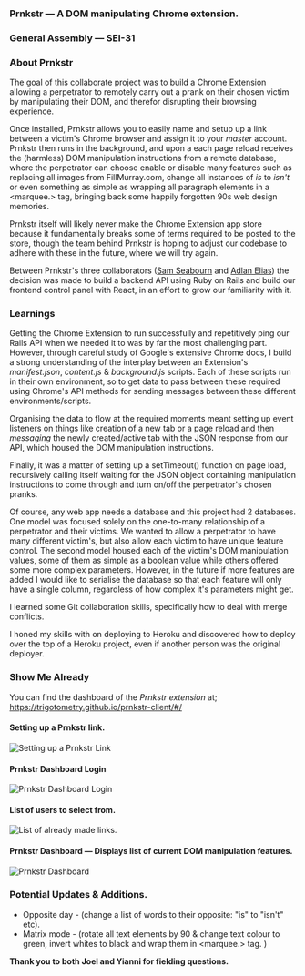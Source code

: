 ### **Prnkstr — A DOM manipulating Chrome extension.**

### General Assembly — SEI-31

### **About Prnkstr**

The goal of this collaborate project was to build a Chrome Extension allowing a perpetrator to remotely carry out a prank on their chosen victim by manipulating their DOM, and therefor disrupting their browsing experience.

Once installed, Prnkstr allows you to easily name and setup up a link between a victim's Chrome browser and assign it to your *master* account. Prnkstr then runs in the background, and upon a each page reload receives the (harmless) DOM manipulation instructions from a remote database, where the perpetrator can choose enable or disable many features such as replacing all images from FillMurray.com, change all instances of *is* to *isn't* or even something as simple as wrapping all paragraph elements in a <marquee.> tag, bringing back some happily forgotten 90s web design memories.

Prnkstr itself will likely never make the Chrome Extension app store because it fundamentally breaks some of terms required to be posted to the store, though the team behind Prnkstr is hoping to adjust our codebase to adhere with these in the future, where we will try again.

Between Prnkstr's three collaborators ([Sam Seabourn](https://github.com/samseabourn) and [Adlan Elias](https://github.com/adlanelias)) the decision was made to build a backend API using Ruby on Rails and build our frontend control panel with React, in an effort to grow our familiarity with it.

### **Learnings**
Getting the Chrome Extension to run successfully and repetitively ping our Rails API when we needed it to was by far the most challenging part. However, through careful study of Google's extensive Chrome docs, I build a strong understanding of the interplay between an Extension's *manifest.json*, *content.js* & *background.js* scripts. Each of these scripts run in their own environment, so to get data to pass between these required using Chrome's API methods for sending messages between these different environments/scripts.

Organising the data to flow at the required moments meant setting up event listeners on things like creation of a new tab or a page reload and then *messaging* the newly created/active tab with the JSON response from our API, which housed the DOM manipulation instructions.

Finally, it was a matter of setting up a setTimeout() function on page load, recursively calling itself waiting for the JSON object containing manipulation instructions to come through and turn on/off the perpetrator's chosen pranks.

Of course, any web app needs a database and this project had 2 databases. One model was focused solely on the one-to-many relationship of a perpetrator and their victims. We wanted to allow a perpetrator to have many different victim's, but also allow each victim to have unique feature control. The second model housed each of the victim's DOM manipulation values, some of them as simple as a boolean value while others offered some more complex parameters. However, in the future if more features are added I would like to serialise the database so that each feature will only have a single column, regardless of how complex it's parameters might get.

I learned some Git collaboration skills, specifically how to deal with merge conflicts.

I honed my skills with on deploying to Heroku and discovered how to deploy over the top of a Heroku project, even if another person was the original deployer.

### **Show Me Already**
You can find the dashboard of the *Prnkstr extension* at;
https://trigotometry.github.io/prnkstr-client/#/

#### Setting up a Prnkstr link.
![Setting up a Prnkstr Link](https://raw.githubusercontent.com/Trigotometry/prnkstr-extension/master/readme%20images/%231%20Prnkstr%20Link.png)
#### Prnkstr Dashboard Login
![Prnkstr Dashboard Login](https://raw.githubusercontent.com/Trigotometry/prnkstr-extension/master/readme%20images/%232%20Prnkstr%20Login.png)
#### List of users to select from.
![List of already made links.](https://raw.githubusercontent.com/Trigotometry/prnkstr-extension/master/readme%20images/%233%20Prnkstr%20Linked%20List.png)
#### Prnkstr Dashboard — Displays list of current DOM manipulation features.
![Prnkstr Dashboard](https://raw.githubusercontent.com/Trigotometry/prnkstr-extension/master/readme%20images/%234%20Prnkstr%20Dashboard.png)

### **Potential Updates & Additions.**
- Opposite day - (change a list of words to their opposite: "is" to "isn't" etc).
- Matrix mode - (rotate all text elements by 90 & change text colour to green, invert whites to black and wrap them in <marquee.> tag. )

**Thank you to both Joel and Yianni for fielding questions.**
